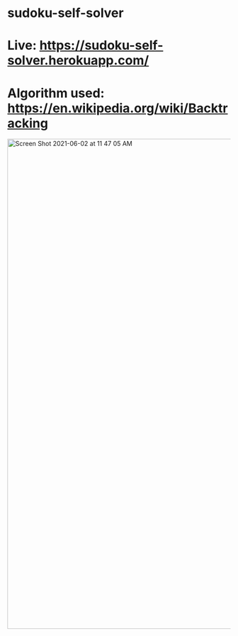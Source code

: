 # sudoku-self-solver
# Live: https://sudoku-self-solver.herokuapp.com/
# Algorithm used: https://en.wikipedia.org/wiki/Backtracking
<img width="1106" alt="Screen Shot 2021-06-02 at 11 47 05 AM" src="https://user-images.githubusercontent.com/57848320/120535837-4da47180-c398-11eb-8899-2497594c3b11.png">
